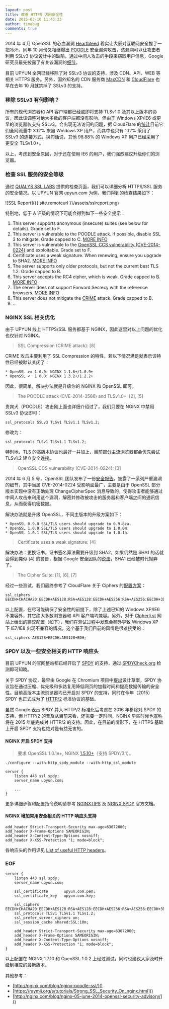 ```yaml
---
layout: post
title: 改善 HTTPS 访问安全性
date: 2015-03-10 11:43:23
author: timebug
comments: true
---
```


2014 年 4 月 OpenSSL 的心血漏洞 [Heartbleed](http://heartbleed.com/) 着实让大家对互联网安全捏了一把冷汗。同年 10 月份又相继爆出 [POODLE](http://en.wikipedia.org/wiki/POODLE) 安全漏洞攻击，该漏洞可以让攻击者利用 SSLv3 协议设计中的缺陷，通过中间人攻击的手段来窃取用户信息，Google 研究员最先披露了有关该漏洞的[细节](http://googleonlinesecurity.blogspot.co.uk/2014/10/this-poodle-bites-exploiting-ssl-30.html)。

目前 UPYUN 全网已经移除了对 SSLv3 协议的支持，涉及 CDN、API、WEB 等相关 HTTPS 服务。另外，国外知名的 CDN 服务商 [MaxCDN](https://www.maxcdn.com/blog/delivery-sslv3-disabled/) 和 [CloudFlare](https://blog.cloudflare.com/sslv3-support-disabled-by-default-due-to-vulnerability/) 也早在去年 10 月就禁掉了 SSLv3 的支持。

### 移除 SSLv3 有何影响？

所有的现代浏览器和 API 客户端都已经或即将支持 TLSv1.0 及其以上版本的协议，因此该调整对绝大多数的客户端都没有影响，但由于 Windows XP/IE6 或更早的浏览器仅支持 SSLv3，会出现无法访问的问题，据 CloudFlare 的[统计](https://blog.cloudflare.com/sslv3-support-disabled-by-default-due-to-vulnerability/)目前它们全网流量中 3.12% 来自 Windows XP 用户，而其中也只有 1.12% 采用了 SSLv3 的连接方式，换句话说，其他 98.88% 的 Windows XP 用户已经采用了更安全 TLSv1.0+。

以上，考虑到安全原因，对于还在使用 IE6 的用户，我们强烈建议升级你们的浏览器。

### 检查 SSL 服务的安全等级

通过 [QUALYS SSL LABS](https://www.ssllabs.com/ssltest/analyze.html) 提供的检查页面，我们可以详细分析 HTTPS/SSL 服务的安全情况。以 UPYUN 官网 *upyun.com* 为例，我们得到的检查结果如下：

![SSL Report]({{ site.remoteurl }}/assets/sslreport.png)

特别地，低于 A 评级的情况下可能会得到如下一些安全提示：

1. This server supports anonymous (insecure) suites (see below for details). Grade set to F.
2. This server is vulnerable to the POODLE attack. If possible, disable SSL 3 to mitigate. Grade capped to C. [MORE INFO](https://community.qualys.com/blogs/securitylabs/2014/10/15/ssl-3-is-dead-killed-by-the-poodle-attack)
3. This server is vulnerable to the [OpenSSL CCS vulnerability (CVE-2014-0224)](https://community.qualys.com/blogs/securitylabs/2014/06/13/ssl-pulse-49-vulnerable-to-cve-2014-0224-14-exploitable) and exploitable. Grade set to F.
4. Certificate uses a weak signature. When renewing, ensure you upgrade to SHA2. [MORE INFO](https://community.qualys.com/blogs/securitylabs/2014/09/09/sha1-deprecation-what-you-need-to-know)
5. The server supports only older protocols, but not the current best TLS 1.2. Grade capped to B.
6. This server accepts the RC4 cipher, which is weak. Grade capped to B. [MORE INFO](https://community.qualys.com/blogs/securitylabs/2013/03/19/rc4-in-tls-is-broken-now-what)
7. The server does not support Forward Secrecy with the reference browsers. [MORE INFO](https://en.wikipedia.org/wiki/Forward_secrecy)
8. This server does not mitigate the [CRIME](https://community.qualys.com/blogs/securitylabs/2012/09/14/crime-information-leakage-attack-against-ssltls) attack. Grade capped to B.
9. ...

### NGINX SSL 相关优化

由于 UPYUN 线上 HTTPS/SSL 服务都基于 NGINX，因此这里对以上问题的优化也仅针对 NGINX。

> SSL Compression (CRIME attack): [8]

CRIME 攻击主要利用了 SSL Compression 的特性，若以下情况满足就表示该特性已经被默认关闭了：

~~~
* OpenSSL >= 1.0.0: NGINX 1.1.6+/1.0.9+
* OpenSSL <  1.0.0: NGINX 1.3.2+/1.2.2+
~~~

因此，很简单，解决办法就是升级你的 NGINX 和 OpenSSL 即可。

> The POODLE attack (CVE-2014-3566) and TLSv1.0+: [2], [5]

贵宾犬（POODLE）攻击刚上面也详细介绍过了，我们只要在 NGINX 中禁用 SSLv3 协议即可：

~~~
ssl_protocols SSLv3 TLSv1 TLSv1.1 TLSv1.2;
~~~

修改为：

~~~
ssl_protocols TLSv1 TLSv1.1 TLSv1.2;
~~~

特别地，TLS 的高版本协议也最好一并加上，目前[部分主流浏览器](http://en.wikipedia.org/wiki/Transport_Layer_Security#Web_browsers)都会优先尝试 TLSv1.2 建立安全连接。

> OpenSSL CCS vulnerability (CVE-2014-0224): [3]

2014 年 6 月 5 号，OpenSSL 团队发布了一份[安全报告](https://www.openssl.org/news/secadv_20140605.txt)，披露了一系列严重漏洞的细节，其中当属 CVE-2014-0224 受影响面最广，主要是由于 OpenSSL 部分版本实现中没有正确处理 ChangeCipherSpec 消息导致的，使得攻击者能够通过中间人攻击来利用这个漏洞，解密并修改被攻击的服务器和客户端之间的通讯信息，从而获得机密数据。

解决办法就是升级 OpenSSL，不同主版本的升级方案如下：

~~~
* OpenSSL 0.9.8 SSL/TLS users should upgrade to 0.9.8za.
* OpenSSL 1.0.0 SSL/TLS users should upgrade to 1.0.0m.
* OpenSSL 1.0.1 SSL/TLS users should upgrade to 1.0.1h.
~~~

> Certificate uses a weak signature: [4]

解决办法：更换证书。证书签名算法需要升级到 SHA2，如果仍然是 SHA1 的话就会得到类似 [4] 的警告，根据 Google 安全团队的[说法](http://googleonlinesecurity.blogspot.jp/2014/09/gradually-sunsetting-sha-1.html)，SHA1 已经被时代抛弃了。

> The Cipher Suite: [1], [6], [7]

经过一些测试，我们最终参考了 CloudFlare 关于 Ciphers 的[配置方案](https://support.cloudflare.com/hc/en-us/articles/200933580-What-cipher-suites-does-CloudFlare-use-for-SSL-)：

~~~
ssl_ciphers EECDH+CHACHA20:EECDH+AES128:RSA+AES128:EECDH+AES256:RSA+AES256:EECDH+3DES:RSA+3DES:!MD5;
~~~

以上配置，在尽可能确保了安全性的前提下，除了上述已知的 Windows XP/IE6 不兼容外，其它绝大多数浏览器和 API 客户端均兼容。另外，对于 [Clpherli.st](https://cipherli.st/) 网站上给出的建议配置（如下），我们在测试过程中发现会额外导致 Windows XP 下 IE7/IE8 出现不兼容的情况，这个基于我们目前的国情是很难接受的：

~~~
ssl_ciphers AES128+EECDH:AES128+EDH;
~~~

### SPDY 以及一些安全相关的 HTTP 响应头

目前 UPYUN 的官网整站都已经开启了 [SPDY](http://en.wikipedia.org/wiki/SPDY) 的支持，通过 [SPDYCheck.org](https://spdycheck.org/#www.upyun.com) 检测即可知晓。

关于 SPDY 协议，最早由 Google 在 Chromium 项目中[提出](http://dev.chromium.org/spdy/spdy-whitepaper)设计草案，SPDY 协议旨在通过压缩、优先级和多路复用降低网页的加载时间和提高数据传输的安全性。目前高版本主流浏览器均已开启对 SPDY 的支持，同时在今年（2015）SPDY 也正式成为了 [HTTP/2](http://en.wikipedia.org/wiki/HTTP/2) 标准协议的基础。

虽然 Google [表示](http://blog.chromium.org/2015/02/hello-http2-goodbye-spdy-http-is_9.html) SPDY 并入 HTTP/2 标准化后考虑在 2016 年移除对 SPDY 的支持，但 HTTP/2 的普及从目前来看，还需要一定时间，NGINX 早些时候也[宣称](http://nginx.com/blog/how-nginx-plans-to-support-http2/)将在 2015 年底完成对 HTTP/2 的支持。因此，在目前的情形下，在 HTTPS 基础上开启 SPDY 支持也绝对是有益无害的。

#### NGINX 开启 SPDY 支持

> 要求 OpenSSL 1.0.1e+, NGINX [1.5.10+](http://nginx.com/news/nginx-inc-announces-second-release-nginx-plus-2/)（支持 SPDY/3.1）。

~~~
./configure --with-http_spdy_module --with-http_ssl_module
~~~

~~~
server {
    listen 443 ssl spdy;
    server_name upyun.com;

    ...
}
~~~

更多详细步骤和配置指令说明请参考 [NGINXTIPS](http://www.nginxtips.com/how-to-install-and-configure-spdy-on-nginx/) 及 [NGINX SPDY](http://nginx.org/en/docs/http/ngx_http_spdy_module.html) 官方文档。

#### NGINX 增加常用安全相关的 HTTP 响应头支持

~~~
add_header Strict-Transport-Security max-age=63072000;
add_header X-Frame-Options SAMEORIGIN;
add_header X-Content-Type-Options nosniff;
add_header X-XSS-Protection "1; mode=block";
~~~

各响应头的作用详见 [List of useful HTTP headers](https://www.owasp.org/index.php/List_of_useful_HTTP_headers)。

### EOF

~~~
server {
    listen 443 ssl spdy;
    server_name upyun.com;

    ssl_certificate       upyun.com.pem;
    ssl_certificate_key   upyun.com.key;

    ssl_ciphers EECDH+CHACHA20:EECDH+AES128:RSA+AES128:EECDH+AES256:RSA+AES256:EECDH+3DES:RSA+3DES:!MD5;
    ssl_protocols TLSv1 TLSv1.1 TLSv1.2;
    ssl_prefer_server_ciphers on;
    ssl_session_cache shared:SSL:10m;

    add_header Strict-Transport-Security max-age=63072000;
    add_header X-Frame-Options SAMEORIGIN;
    add_header X-Content-Type-Options nosniff;
    add_header X-XSS-Protection "1; mode=block";
}
~~~

以上配置在 NGINX 1.7.10 和 OpenSSL 1.0.2 上经过测试，同时也建议大家及时升级到相应的最新版本。

其他参考：

* [http://nginx.com/blog/nginx-poodle-ssl/]()
* [https://raymii.org/s/tutorials/Strong_SSL_Security_On_nginx.html]()
* [http://nginx.com/blog/nginx-05-june-2014-openssl-security-advisory/]()
